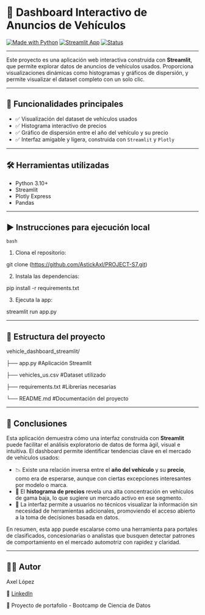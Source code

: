 # 🚗 Dashboard Interactivo de Anuncios de Vehículos

[![Made with Python](https://img.shields.io/badge/Made%20with-Python%203.10-blue.svg)](https://www.python.org/)
[![Streamlit App](https://img.shields.io/badge/Built%20with-Streamlit-fc4c02)](https://streamlit.io/)
[![Status](https://img.shields.io/badge/Status-Completo-brightgreen)](#)

---

Este proyecto es una aplicación web interactiva construida con **Streamlit**, que permite explorar datos de anuncios de vehículos usados. Proporciona visualizaciones dinámicas como histogramas y gráficos de dispersión, y permite visualizar el dataset completo con un solo clic.

---

## 📌 Funcionalidades principales

- ✅ Visualización del dataset de vehículos usados
- ✅ Histograma interactivo de precios
- ✅ Gráfico de dispersión entre el año del vehículo y su precio
- ✅ Interfaz amigable y ligera, construida con `Streamlit` y `Plotly`

---

## 🛠️ Herramientas utilizadas

- Python 3.10+
- Streamlit
- Plotly Express
- Pandas

---

## ▶️ Instrucciones para ejecución local

``bash``

   1. Clona el repositorio:

git clone (https://github.com/AstickAxl/PROJECT-S7.git)

   2. Instala las dependencias:
   
pip install -r requirements.txt

   3. Ejecuta la app:
   
streamlit run app.py
   
---

## 📁 Estructura del proyecto

vehicle_dashboard_streamlit/

├── app.py #Aplicación Streamlit

├── vehicles_us.csv #Dataset utilizado

├── requirements.txt #Librerías necesarias

└── README.md #Documentación del proyecto

---


## 🧠 Conclusiones

Esta aplicación demuestra cómo una interfaz construida con **Streamlit** puede facilitar el análisis exploratorio de datos de forma ágil, visual e intuitiva. El dashboard permite identificar tendencias clave en el mercado de vehículos usados:

- 📉 Existe una relación inversa entre el **año del vehículo** y su **precio**, como era de esperarse, aunque con ciertas excepciones interesantes por modelo o marca.
- 💸 El **histograma de precios** revela una alta concentración en vehículos de gama baja, lo que sugiere un mercado activo en ese segmento.
- 🧩 La interfaz permite a usuarios no técnicos visualizar la información sin necesidad de herramientas adicionales, promoviendo el acceso abierto a la toma de decisiones basada en datos.

En resumen, esta app puede escalarse como una herramienta para portales de clasificados, concesionarias o analistas que busquen detectar patrones de comportamiento en el mercado automotriz con rapidez y claridad.


---

## 👨‍💻 Autor

   Axel López

   🔗 [LinkedIn](https://www.linkedin.com/in/axel-l%C3%B3pez-linares/)

   🎯 Proyecto de portafolio - Bootcamp de Ciencia de Datos

